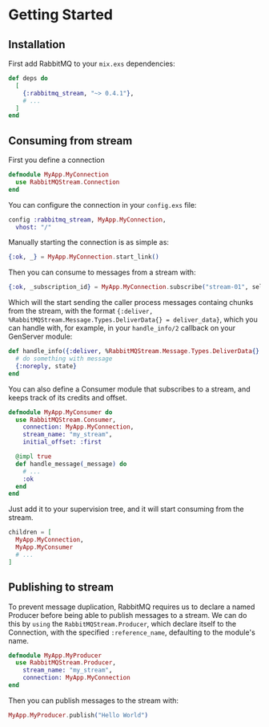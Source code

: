 # Getting Started

## Installation

First add RabbitMQ to your `mix.exs` dependencies:

```elixir
def deps do
  [
    {:rabbitmq_stream, "~> 0.4.1"},
    # ...
  ]
end
```

## Consuming from stream

First you define a connection

```elixir
defmodule MyApp.MyConnection
  use RabbitMQStream.Connection
end
```

You can configure the connection in your `config.exs` file:

```elixir
config :rabbitmq_stream, MyApp.MyConnection,
  vhost: "/"
```

Manually starting the connection is as simple as:

```elixir
{:ok, _} = MyApp.MyConnection.start_link()
```

Then you can consume to messages from a stream with:

```elixir
{:ok, _subscription_id} = MyApp.MyConnection.subscribe("stream-01", self(), :next, 999)
```

Which will the start sending the caller process messages containg chunks from the stream, with the format `{:deliver, %RabbitMQStream.Message.Types.DeliverData{} = deliver_data}`, which you can handle with, for example, in your `handle_info/2` callback on your GenServer module:

```elixir
def handle_info({:deliver, %RabbitMQStream.Message.Types.DeliverData{} = deliver_data}, state) do
  # do something with message
  {:noreply, state}
end
```

You can also define a Consumer module that subscribes to a stream, and keeps track of its credits and offset.

```elixir
defmodule MyApp.MyConsumer do
  use RabbitMQStream.Consumer,
    connection: MyApp.MyConnection,
    stream_name: "my_stream",
    initial_offset: :first

  @impl true
  def handle_message(_message) do
    # ...
    :ok
  end
end
```

Just add it to your supervision tree, and it will start consuming from the stream.

```elixir
children = [
  MyApp.MyConnection,
  MyApp.MyConsumer
  # ...
]
```

## Publishing to stream

To prevent message duplication, RabbitMQ requires us to declare a named Producer before being able to publish messages to a stream. We can do this by `using` the `RabbitMQStream.Producer`, which declare itself to the Connection, with the specified `:reference_name`, defaulting to the module's name.

```elixir
defmodule MyApp.MyProducer
  use RabbitMQStream.Producer,
    stream_name: "my_stream",
    connection: MyApp.MyConnection
end
```

Then you can publish messages to the stream with:

```elixir
MyApp.MyProducer.publish("Hello World")
```
